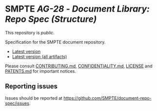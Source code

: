 # SMPTE _AG-28_ - _Document Library: Repo Spec (Structure)_

This repository is *public*.

Specification for the SMPTE document repository.

* [Latest version](https://doc.smpte-doc.org/document-repo-spec/main/)
* [Latest version (all artifacts)](https://doc.smpte-doc.org/document-repo-spec/main/pub-artifacts.html)

Please consult [CONTRIBUTING.md](./CONTRIBUTING.md), [CONFIDENTIALITY.md](./CONFIDENTIALITY.md), [LICENSE](./LICENSE) and
[PATENTS.md](./PATENTS.md) for important notices.

## Reporting issues

Issues should be reported at <https://github.com/SMPTE/document-repo-spec/issues>.
